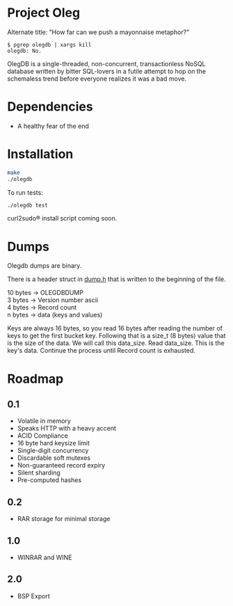 Project Oleg
============

Alternate title: "How far can we push a mayonnaise metaphor?"

````
$ pgrep olegdb | xargs kill
olegdb: No.
````

OlegDB is a single-threaded, non-concurrent, transactionless NoSQL database
written by bitter SQL-lovers in a futile attempt to hop on the schemaless trend
before everyone realizes it was a bad move.

Dependencies
============

* A healthy fear of the end

Installation
============

```bash
make
./olegdb
```

To run tests:

```bash
./olegdb test
```

curl2sudo® install script coming soon.

Dumps
=====

Olegdb dumps are binary.

There is a header struct in [dump.h](./include/dump.h) that is written to the
beginning of the file.

10 bytes -> OLEGDBDUMP  
3 bytes   -> Version number ascii  
4 bytes   -> Record count  
n bytes   -> data (keys and values)

Keys are always 16 bytes, so you read 16 bytes after reading the number of keys
to get the first bucket key. Following that is a size_t (8 bytes) value that is
the size of the data. We will call this data_size. Read data_size. This is the
key's data. Continue the process until Record count is exhausted.

Roadmap
=======

0.1
---

* Volatile in memory
* Speaks HTTP with a heavy accent
* ACID Compliance
* 16 byte hard keysize limit
* Single-digit concurrency
* Discardable soft mutexes
* Non-guaranteed record expiry
* Silent sharding
* Pre-computed hashes

0.2
---
* RAR storage for minimal storage

1.0
---

* WINRAR and WINE

2.0
---
* BSP Export
